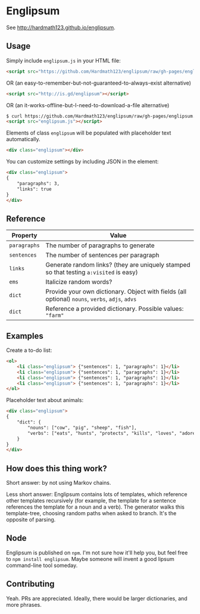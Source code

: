 # Englipsum

See http://hardmath123.github.io/englipsum.

## Usage

Simply include `englipsum.js` in your HTML file:

```html
<script src="https://github.com/Hardmath123/englipsum/raw/gh-pages/englipsum.js"></script>
```
OR (an easy-to-remember-but-not-guaranteed-to-always-exist alternative)
```html
<script src="http://is.gd/englipsum"></script>
```
OR (an it-works-offline-but-I-need-to-download-a-file alternative)
```html
$ curl https://github.com/Hardmath123/englipsum/raw/gh-pages/englipsum.js > englipsum.js
<script src="englipsum.js"></script>

```

Elements of class `englipsum` will be populated with placeholder text automatically.

```html
<div class="englipsum"></div>
```

You can customize settings by including JSON in the element:

```html
<div class="englipsum">
{
    "paragraphs": 3,
    "links": true
}
</div>
```

## Reference

| Property     | Value |
| ------------ | ----- |
| `paragraphs` | The number of paragraphs to generate |
| `sentences`  | The number of sentences per paragraph |
| `links`      | Generate random links? (they are uniquely stamped so that testing `a:visited` is easy) |
| `ems`        | Italicize random words? |
| `dict`       | Provide your own dictionary. Object with fields (all optional) `nouns`, `verbs`, `adjs`, `advs` |
| `dict`       | Reference a provided dictionary. Possible values: `"farm"` |

## Examples

Create a to-do list:

```html
<ol>
    <li class="englipsum"> {"sentences": 1, "paragraphs": 1}</li>
    <li class="englipsum"> {"sentences": 1, "paragraphs": 1}</li>
    <li class="englipsum"> {"sentences": 1, "paragraphs": 1}</li>
    <li class="englipsum"> {"sentences": 1, "paragraphs": 1}</li>
</ol>
```

Placeholder text about animals:

```html
<div class="englipsum">
{
    "dict": {
        "nouns": ["cow", "pig", "sheep", "fish"],
        "verbs": ["eats", "hunts", "protects", "kills", "loves", "adores", "licks"]
    }
}
</div>
```

## How does this thing work?

Short answer: by not using Markov chains.

Less short answer: Englipsum contains lots of templates, which reference other templates recursively (for example, the template for a sentence references the template for a noun and a verb). The generator walks this template-tree, choosing random paths when asked to branch. It's the opposite of parsing.

## Node

Englipsum is published on `npm`. I'm not sure how it'll help you, but feel free to `npm install englipsum`. Maybe someone will invent a good lipsum command-line tool someday.

## Contributing

Yeah. PRs are appreciated. Ideally, there would be larger dictionaries, and more phrases.
